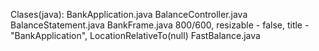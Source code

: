 Clases(java):
	BankApplication.java
	BalanceController.java
	BalanceStatement.java
	BankFrame.java 800/600, resizable - false, title -"BankApplication", LocationRelativeTo(null)
	FastBalance.java
